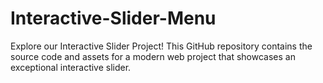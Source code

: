 # Interactive-Slider-Menu
Explore our Interactive Slider Project! This GitHub repository contains the source code and assets for a modern web project that showcases an exceptional interactive slider. 
